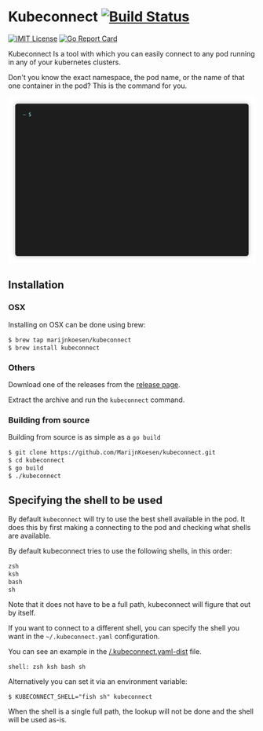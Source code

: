 # Kubeconnect [![Build Status](https://travis-ci.org/marijnkoesen/kubeconnect.svg?branch=master)](https://travis-ci.org/marijnkoesen/kubeconnect)

[![iMIT License](https://img.shields.io/badge/license-mit-blue.svg)](https://github.com/marijnkoesen/kubeconnect/blob/master/LICENSE) [![Go Report Card](https://goreportcard.com/badge/github.com/marijnkoesen/kubeconnect)](https://goreportcard.com/report/github.com/marijnkoesen/kubeconnect)

Kubeconnect Is a tool with which you can easily connect to any pod running in any of your kubernetes clusters.

Don't you know the exact namespace, the pod name, or the name of that one container in the pod? This is the command for you.

<p align="center"><img src="/doc/demo.gif?raw=true"/></p>

## Installation

### OSX 

Installing on OSX can be done using brew:

```
$ brew tap marijnkoesen/kubeconnect
$ brew install kubeconnect
```

### Others

Download one of the releases from the [release page](https://github.com/MarijnKoesen/kubeconnect/releases).

Extract the archive and run the `kubeconnect` command.


### Building from source

Building from source is as simple as a `go build`

```
$ git clone https://github.com/MarijnKoesen/kubeconnect.git
$ cd kubeconnect
$ go build
$ ./kubeconnect
```


## Specifying the shell to be used

By default `kubeconnect` will try to use the best shell available in the pod. It does this by first making a connecting 
to the pod and checking what shells are available.

By default kubeconnect tries to use the following shells, in this order:

```
zsh
ksh
bash
sh
```

Note that it does not have to be a full path, kubeconnect will figure that out by itself.

If you want to connect to a different shell, you can specify the shell you want in the `~/.kubeconnect.yaml` 
configuration. 

You can see an example in the [/.kubeconnect.yaml-dist](/.kubeconnect.yaml-dist?raw=true) file.

```
shell: zsh ksh bash sh
```

Alternatively you can set it via an environment variable:

```
$ KUBECONNECT_SHELL="fish sh" kubeconnect
```

When the shell is a single full path, the lookup will not be done and the shell will be used as-is.
